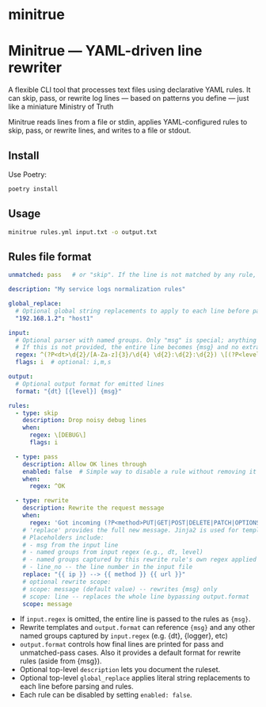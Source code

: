 # minitrue
Minitrue — YAML-driven line rewriter
====================================
A flexible CLI tool that processes text files using declarative YAML rules. It can skip, pass, or rewrite log lines — based on patterns you define — just like a miniature Ministry of Truth

Minitrue reads lines from a file or stdin, applies YAML-configured rules to skip, pass, or rewrite lines, and writes to a file or stdout.

Install
-------

Use Poetry:

```bash
poetry install
```

Usage
-----

```bash
minitrue rules.yml input.txt -o output.txt
```

Rules file format
-----------------

```yaml
unmatched: pass   # or "skip". If the line is not matched by any rule, do we pass it through or skip it?

description: "My service logs normalization rules"

global_replace:
  # Optional global string replacements to apply to each line before parsing and rules.
  "192.168.1.2": "host1"

input:
  # Optional parser with named groups. Only "msg" is special; anything else is user-defined. All the groups are available to the rules.
  # If this is not provided, the entire line becomes {msg} and no extra fields are added.
  regex: ^(?P<dt>\d{2}/[A-Za-z]{3}/\d{4} \d{2}:\d{2}:\d{2}) \[(?P<level>[^\]]+)\] \((?P<logger>[^\)]+)\) \{(?P<actor>[^}]+)\} (?P<msg>.*)$
  flags: i  # optional: i,m,s

output:
  # Optional output format for emitted lines
  format: "{dt} [{level}] {msg}"

rules:
  - type: skip
    description: Drop noisy debug lines
    when:
      regex: \[DEBUG\]
      flags: i

  - type: pass
    description: Allow OK lines through
    enabled: false  # Simple way to disable a rule without removing it from the file
    when:
      regex: ^OK

  - type: rewrite
    description: Rewrite the request message
    when:
      regex: 'Got incoming (?P<method>PUT|GET|POST|DELETE|PATCH|OPTIONS|HEAD) request from \"(?P<ip>[\d\.]+)\" to \"(?P<url>.+?)\". uid: (?P<req_uid>[a-f0-9-]+)'
    # 'replace' provides the full new message. Jinja2 is used for templating.
    # Placeholders include:
    # - msg from the input line
    # - named groups from input regex (e.g., dt, level)
    # - named groups captured by this rewrite rule's own regex applied to msg (e.g., ip)
    # - line_no -- the line number in the input file
    replace: "{{ ip }} --> {{ method }} {{ url }}"
    # optional rewrite scope:
    # scope: message (default value) -- rewrites {msg} only
    # scope: line -- replaces the whole line bypassing output.format
    scope: message
```

- If `input.regex` is omitted, the entire line is passed to the rules as `{msg}`.
- Rewrite templates and `output.format` can reference `{msg}` and any other named groups captured by `input.regex` (e.g. {dt}, {logger}, etc)
- `output.format` controls how final lines are printed for pass and unmatched-pass cases. Also it provides a default format for rewrite rules (aside from {msg}).
- Optional top-level `description` lets you document the ruleset.
- Optional top-level `global_replace` applies literal string replacements to each line before parsing and rules.
- Each rule can be disabled by setting `enabled: false`.
